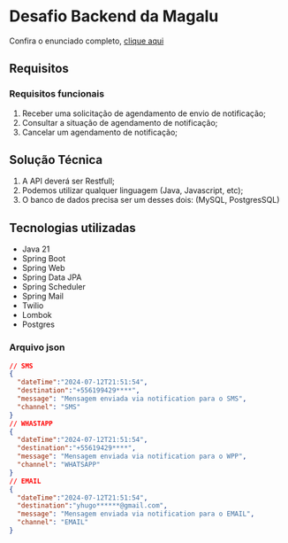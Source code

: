 # Desafio Backend da Magalu
Confira o enunciado completo, [clique aqui](https://github.com/yhugorocha/magalums/blob/master/PROBLEM.md)
## Requisitos
### Requisitos funcionais
1. Receber uma solicitação de agendamento de envio de notificação;
2. Consultar a situação de agendamento de notificação;
3. Cancelar um agendamento de notificação;

## Solução Técnica
1. A API deverá ser Restfull;
2. Podemos utilizar qualquer linguagem (Java, Javascript, etc);
3. O banco de dados precisa ser um desses dois: (MySQL, PostgresSQL)

## Tecnologias utilizadas
- Java 21
- Spring Boot
- Spring Web
- Spring Data JPA
- Spring Scheduler
- Spring Mail
- Twilio
- Lombok
- Postgres

### Arquivo json
```json
// SMS
{
  "dateTime":"2024-07-12T21:51:54",
  "destination":"+556199429****",
  "message": "Mensagem enviada via notification para o SMS",
  "channel": "SMS"
}
// WHASTAPP
{
  "dateTime":"2024-07-12T21:51:54",
  "destination":"+55619429****",
  "message": "Mensagem enviada via notification para o WPP",
  "channel": "WHATSAPP"
}
// EMAIL
{
  "dateTime":"2024-07-12T21:51:54",
  "destination":"yhugo******@gmail.com",
  "message": "Mensagem enviada via notification para o EMAIL",
  "channel": "EMAIL"
}
```






